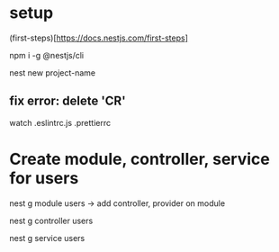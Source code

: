 # setup

(first-steps)[https://docs.nestjs.com/first-steps]

npm i -g @nestjs/cli

nest new project-name

## fix error: delete 'CR'

watch .eslintrc.js .prettierrc

# Create module, controller, service for users

nest g module users -> add controller, provider on module

nest g controller users

nest g service users